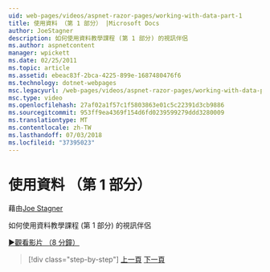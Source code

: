 ```yaml
---
uid: web-pages/videos/aspnet-razor-pages/working-with-data-part-1
title: 使用資料 （第 1 部分） |Microsoft Docs
author: JoeStagner
description: 如何使用資料教學課程 (第 1 部分) 的視訊伴侶
ms.author: aspnetcontent
manager: wpickett
ms.date: 02/25/2011
ms.topic: article
ms.assetid: ebeac83f-2bca-4225-899e-1687480476f6
ms.technology: dotnet-webpages
msc.legacyurl: /web-pages/videos/aspnet-razor-pages/working-with-data-part-1
msc.type: video
ms.openlocfilehash: 27af02a1f57c1f5803863e01c5c22391d3cb9886
ms.sourcegitcommit: 953ff9ea4369f154d6fd0239599279ddd3280009
ms.translationtype: MT
ms.contentlocale: zh-TW
ms.lasthandoff: 07/03/2018
ms.locfileid: "37395023"
---
```

<a name="working-with-data-part-1"></a>使用資料 （第 1 部分）
====================
藉由[Joe Stagner](https://github.com/JoeStagner)

如何使用資料教學課程 (第 1 部分) 的視訊伴侶

[&#9654;觀看影片 （8 分鐘）](https://channel9.msdn.com/Blogs/ASP-NET-Site-Videos/working-with-data-part-1)

> [!div class="step-by-step"]
> [上一頁](working-with-forms-part-2.md)
> [下一頁](working-with-data-part-2.md)
